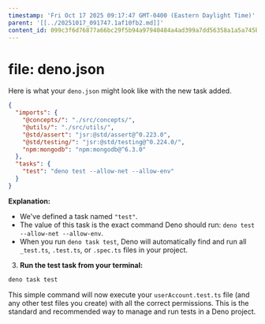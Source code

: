 ```yaml
---
timestamp: 'Fri Oct 17 2025 09:17:47 GMT-0400 (Eastern Daylight Time)'
parent: '[[../20251017_091747.1af10fb2.md]]'
content_id: 099c3f6d76877a66bc29f5b94a97940484a4ad399a7dd56358a1a5a745b61737
---
```


# file: deno.json

Here is what your `deno.json` might look like with the new task added.

```json
{
  "imports": {
    "@concepts/": "./src/concepts/",
    "@utils/": "./src/utils/",
    "@std/assert": "jsr:@std/assert@^0.223.0",
    "@std/testing/": "jsr:@std/testing@^0.224.0/",
    "npm:mongodb": "npm:mongodb@^6.3.0"
  },
  "tasks": {
    "test": "deno test --allow-net --allow-env"
  }
}
```

**Explanation:**

* We've defined a task named `"test"`.
* The value of this task is the exact command Deno should run: `deno test --allow-net --allow-env`.
* When you run `deno task test`, Deno will automatically find and run all `_test.ts`, `.test.ts`, or `.spec.ts` files in your project.

3. **Run the test task from your terminal:**

```sh
deno task test
```

This simple command will now execute your `userAccount.test.ts` file (and any other test files you create) with all the correct permissions. This is the standard and recommended way to manage and run tests in a Deno project.
